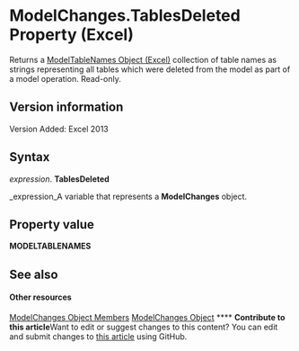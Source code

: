 
# ModelChanges.TablesDeleted Property (Excel)

Returns a  [ModelTableNames Object (Excel)](70fa4b5b-ebc6-9ac9-de6c-40835b1ea12c.md) collection of table names as strings representing all tables which were deleted from the model as part of a model operation. Read-only.


## Version information

Version Added: Excel 2013 


## Syntax

 _expression_. **TablesDeleted**

 _expression_A variable that represents a  **ModelChanges** object.


## Property value

 **MODELTABLENAMES**


## See also


#### Other resources


 [ModelChanges Object Members](9ecee580-b4aa-9e89-1a6e-70ee31552ec7.md)
 [ModelChanges Object](fd2388eb-48ab-c238-2ffa-8c3f6d20fe36.md)
****   **Contribute to this article**Want to edit or suggest changes to this content? You can edit and submit changes to  [this article](https://github.com/jhershey00/VBA_Excel_Test/OpenXMLCon/articles/2f72a2a6-b971-8818-92cd-13048f9df697.md) using GitHub.

